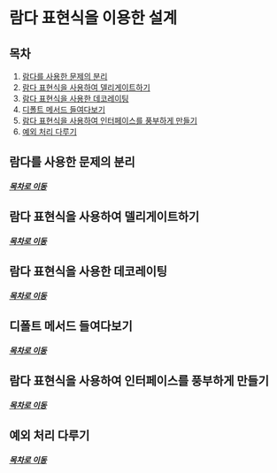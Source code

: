 람다 표현식을 이용한 설계
=====
## 목차
1. [람다를 사용한 문제의 분리](#람다를-사용한-문제의-분리)
2. [람다 표현식을 사용하여 델리게이트하기](#람다-표현식을-사용하여-델리게이트하기)
3. [람다 표현식을 사용한 데코레이팅](#람다-표현식을-사용한-데코레이팅)
4. [디폴트 메서드 들여다보기](#디폴트-메서드-들여다보기)
5. [람다 표현식을 사용하여 인터페이스를 풍부하게 만들기](#람다-표현식을-사용하여-인터페이스를-풍부하게-만들기)
6. [예외 처리 다루기](#예외-처리-다루기)

## 람다를 사용한 문제의 분리


##### [목차로 이동](#목차)

## 람다 표현식을 사용하여 델리게이트하기


##### [목차로 이동](#목차)

## 람다 표현식을 사용한 데코레이팅


##### [목차로 이동](#목차)

## 디폴트 메서드 들여다보기


##### [목차로 이동](#목차)

## 람다 표현식을 사용하여 인터페이스를 풍부하게 만들기


##### [목차로 이동](#목차)

## 예외 처리 다루기


##### [목차로 이동](#목차)